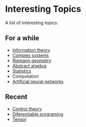 # Interesting Topics
A list of interesting topics.

## For a while
- [Information theory](https://en.wikipedia.org/wiki/Information_theory)
- [Complex systems](https://en.wikipedia.org/wiki/Complex_system)
- [Riemann geometry](https://en.wikipedia.org/wiki/Riemannian_geometry)
- [Abstract algebra](https://en.wikipedia.org/wiki/Abstract_algebra)
- [Statistics](https://en.wikipedia.org/wiki/Statistics)
- Computation
- [Artificial neural networks](https://en.wikipedia.org/wiki/Artificial_neural_network)

## Recent
- [Control theory](https://en.wikipedia.org/wiki/Control_theory)
- [Diferentiable programing](https://en.wikipedia.org/wiki/Differentiable_programming)
- [Tensor](https://en.wikipedia.org/wiki/Tensor)
